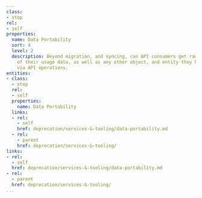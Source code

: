 ```yaml
---
class:
- stop
rel:
- self
properties:
  name: Data Portability
  sort: 4
  level: 2
  description: Beyond migration, and syncing, can API consumers get raw dumps of all
    of their usage data, as well as any other object, and entity they have stored
    via API operations.
entities:
- class:
  - stop
  rel:
  - self
  properties:
    name: Data Portability
  links:
  - rel:
    - self
    href: deprecation/services-&-tooling/data-portability.md
  - rel:
    - parent
    href: deprecation/services-&-tooling/
links:
- rel:
  - self
  href: deprecation/services-&-tooling/data-portability.md
- rel:
  - parent
  href: deprecation/services-&-tooling/
...
```

